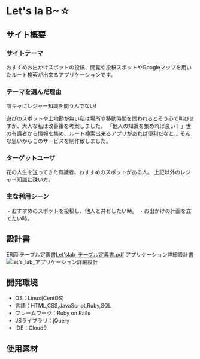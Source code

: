 # Let's la B~☆

## サイト概要
### サイトテーマ
おすすめお出かけスポットの投稿、閲覧や投稿スポットやGoogleマップを用いたルート検索が出来るアプリケーションです。

### テーマを選んだ理由
陰キャにレジャー知識を問うんでない!

遊びのスポットや土地勘が無い私は場所や移動時間を問われるとそう心で叫びますが、大人な私は改善策を考案しました。
「他人の知識を集めれば良い！」世の有識者から情報を集め、ルート検索出来るアプリがあれば便利だなと...
そんな思いからこのサービスを制作致しました。

### ターゲットユーザ
花の人生を送ってきた有識者、おすすめのスポットがある人。
上記以外のレジャー知識に疎い方。

### 主な利用シーン
・おすすめのスポットを投稿し、他人と共有したい時。
・お出かけの計画を立てたい時。

## 設計書
ER図
テーブル定義書[Let'slab_テーブル定義書.pdf](https://github.com/mores1/lets_la/files/8924869/Let.slab_.pdf)
アプリケーション詳細設計書![let's_lab_アプリケーション詳細設計](https://user-images.githubusercontent.com/97749252/174234718-85c63529-7b54-4dc8-af04-538bb8a1ac82.png)


## 開発環境
- OS：Linux(CentOS)
- 言語：HTML,CSS,JavaScript,Ruby,SQL
- フレームワーク：Ruby on Rails
- JSライブラリ：jQuery
- IDE：Cloud9

## 使用素材
